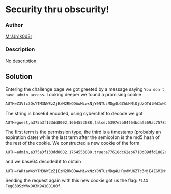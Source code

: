 # Security thru obscurity!

### Author

[Mr.Un1k0d3r](https://twitter.com/mrun1k0d3r)

### Description

No description
 
## Solution
 
Entering the challenge page we got greeted by a message saying `You don't have admin access`. Looking deeper we found a promising cookie
```
AUTH=Z3Vlc3QsYTM3NWEzZjEzM2RkODAwMiwxNjY0NTUzMDg4LGZhbHNlOjUzOTdlNWIwNGY2NGJkYWY1NjlhYzc1NzgzYjgyZGI5
```
The string is base64 encoded, using cyberchef to decode we got
```
AUTH=guest,a375a3f133dd8002,1664553088,false:5397e5b04f64bdaf569ac75783b82db9
```
The first term is the permission type, the third is a timestamp (probably an expiration date) while the last term after the semicolon is the md5 hash of the rest of the cookie. We constructed a new cookie of the form
```
AUTH=admin,a375a3f133dd8002,1764553088,true:e77618dc62eb6710d09dfd1882e82686
```
and we base64 decoded it to obtain
```
AUTH=YWRtaW4sYTM3NWEzZjEzM2RkODAwMiwxNzY0NTUzMDg4LHRydWU6ZTc3NjE4ZGM2MmViNjcxMGQwOWRmZDE4ODJlODI2ODY=
```
Sending the request again with this new cookie got us the flag: `FLAG-Feg03OSzWhxO03K94108100f`.
